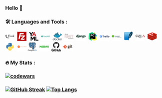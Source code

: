 ###  Hello 👋
### :hammer_and_wrench: Languages and Tools :
<div>
  <img src="https://github.com/devicons/devicon/blob/master/icons/flask/flask-original-wordmark.svg" title="flask" alt="flask" width="30" height="30"/>&nbsp;
  <img src="https://github.com/devicons/devicon/blob/master/icons/filezilla/filezilla-plain.svg" title="filezilla" alt="filezilla" width="30" height="30"/>&nbsp;
  <img src="https://github.com/devicons/devicon/blob/master/icons/yaml/yaml-original.svg" title="yaml" alt="yaml" width="30" height="30"/>&nbsp;
  <img src="https://github.com/devicons/devicon/blob/master/icons/fastapi/fastapi-plain-wordmark.svg" title="fastapi" alt="fastapi" width="30" height="30"/>&nbsp;
  <img src="https://github.com/devicons/devicon/blob/master/icons/docker/docker-original-wordmark.svg" title="docker" alt="docker" width="30" height="30"/>&nbsp;
  <img src="https://github.com/devicons/devicon/blob/master/icons/djangorest/djangorest-original.svg" title="djangorest" alt="djangorest" width="30" height="30"/>&nbsp;
  <img src="https://github.com/devicons/devicon/blob/master/icons/django/django-plain-wordmark.svg"  title="django" alt="django" width="30" height="30"/>&nbsp;
  <img src="https://github.com/devicons/devicon/blob/master/icons/pycharm/pycharm-original.svg" title="pycharm" alt="pycharm" width="30" height="30"/>&nbsp;
  <img src="https://github.com/devicons/devicon/blob/master/icons/trello/trello-original-wordmark.svg" title="trello" alt="trello" width="30" height="30"/>&nbsp;
  <img src="https://github.com/devicons/devicon/blob/master/icons/swagger/swagger-original-wordmark.svg" title="swagger" alt="swagger" width="30" height="30"/>&nbsp;
  <img src="https://github.com/devicons/devicon/blob/master/icons/sqlite/sqlite-original.svg" title="sqlite"  alt="sqlite" width="30" height="30"/>&nbsp;
  <img src="https://github.com/devicons/devicon/blob/master/icons/sqlalchemy/sqlalchemy-original.svg" title="sqlalchemy"  alt="sqlalchemy" width="30" height="30"/>&nbsp;
  <img src="https://github.com/devicons/devicon/blob/master/icons/redis/redis-original.svg" title="redis" alt="redis" width="30" height="30"/>&nbsp;
  <img src="https://github.com/devicons/devicon/blob/master/icons/python/python-original.svg" title="python" alt="python" width="30" height="30"/>&nbsp;
  <img src="https://github.com/devicons/devicon/blob/master/icons/postman/postman-original-wordmark.svg" title="postman" **alt="postman" width="30" height="30"/>
  <img src="https://github.com/devicons/devicon/blob/master/icons/postgresql/postgresql-original-wordmark.svg" title="postgresql"  alt="postgresql" width="30" height="30"/>&nbsp;
  <img src="https://github.com/devicons/devicon/blob/master/icons/nginx/nginx-original.svg" title="nginx"  alt="nginx" width="30" height="30"/>&nbsp;
  <img src="https://github.com/devicons/devicon/blob/master/icons/github/github-original-wordmark.svg" title="github" alt="github" width="30" height="30"/>&nbsp;
  <img src="https://github.com/devicons/devicon/blob/master/icons/git/git-original-wordmark.svg" title="git" alt="git" width="30" height="30"/>&nbsp;
</div>

### :fire: My Stats :

### [![codewars](https://www.codewars.com/users/NovaCript/badges/large)](https://www.codewars.com/users/NovaCript)
### [![GitHub Streak](https://streak-stats.demolab.com/?user=NovaCript&theme=github-dark-blue)](https://git.io/streak-stats) [![Top Langs](https://github-readme-stats.vercel.app/api/top-langs/?username=NovaCript&layout=compact&theme=vision-friendly-dark)](https://github.com/anuraghazra/github-readme-stats)

<!--
**NovaCript/NovaCript** is a ✨ _special_ ✨ repository because its `README.md` (this file) appears on your GitHub profile.

Here are some ideas to get you started:

- 🔭 I’m currently working on ...
- 🌱 I’m currently learning ...
- 👯 I’m looking to collaborate on ...
- 🤔 I’m looking for help with ...
- 💬 Ask me about ...
- 📫 How to reach me: ...
- 😄 Pronouns: ...
- ⚡ Fun fact: ...
-->

